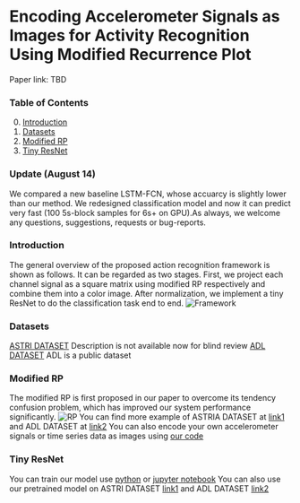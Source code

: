 # Encoding Accelerometer Signals as Images for Activity Recognition Using Modified Recurrence Plot

Paper link: TBD
### Table of Contents
0. [Introduction](#introduction)
0. [Datasets](#datasets)
0. [Modified RP](#disclaimer-and-known-issues)
0. [Tiny ResNet](#disclaimer-and-known-issues)

### Update (August 14)
We compared a new baseline LSTM-FCN, whose accuarcy is slightly lower than our method. We redesigned classification model and now it can predict very fast (100 5s-block samples for 6s+ on GPU).As always, we welcome any questions, suggestions, requests or bug-reports. 

### Introduction

The general overview of the proposed action recognition framework is shown as follows. It can be regarded as two stages. First, we project each channel signal as a square matrix using modified RP respectively and combine them into a color image. After normalization, we implement a tiny ResNet to do the classification task end to end. 
![Framework](Figures/C1.JPG)
### Datasets

[ASTRI DATASET](https://github.com/lulujianjie/HAR_Using_ModifiedRP/tree/master/Datasets/MotionData)
Description is not available now for blind review
[ADL DATASET](https://archive.ics.uci.edu/ml/datasets/Dataset+for+ADL+Recognition+with+Wrist-worn+Accelerometer)
ADL is a public dataset
### Modified RP
The modified RP is first proposed in our paper to overcome its tendency confusion problem, which has improved our system performance significantly.
![RP](Figures/C1.JPG)
You can find more example of ASTRIA DATASET at [link1](https://github.com/lulujianjie/HAR_Using_ModifiedRP/tree/master/Datasets/Data%20Visualization/MotionData_modifiedRP) and ADL DATASET at [link2](https://github.com/lulujianjie/HAR_Using_ModifiedRP/tree/master/Datasets/Data%20Visualization/ADL_modifiedRP)
You can also encode your own accelerometer signals or time series data as images using [our code](https://github.com/lulujianjie/HAR_Using_ModifiedRP/blob/master/Model/encoding/RP-forADL.py)
	
### Tiny ResNet
You can train our model use [python]() or [jupyter notebook]()
You can also use our pretrained model on ASTRI DATASET [link1]() and ADL DATASET [link2]() 
